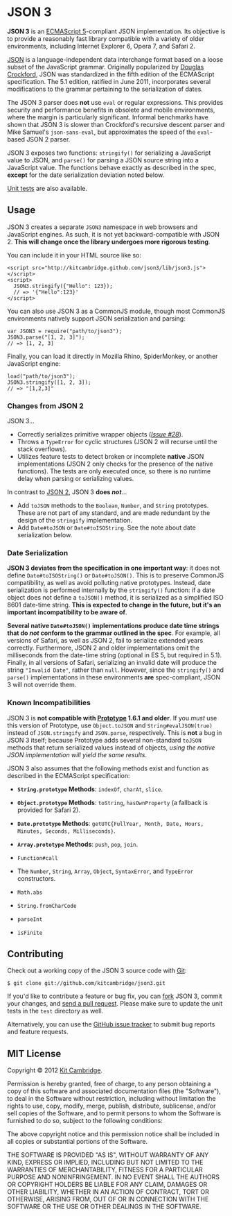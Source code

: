 JSON 3
======

**JSON 3** is an [ECMAScript 5](http://es5.github.com/)-compliant JSON implementation. Its objective is to provide a reasonably fast library compatible with a variety of older environments, including Internet Explorer 6, Opera 7, and Safari 2.

[JSON](http://json.org/) is a language-independent data interchange format based on a loose subset of the JavaScript grammar. Originally popularized by [Douglas Crockford](http://www.crockford.com/), JSON was standardized in the fifth edition of the ECMAScript specification. The 5.1 edition, ratified in June 2011, incorporates several modifications to the grammar pertaining to the serialization of dates.

The JSON 3 parser does **not** use `eval` or regular expressions. This provides security and performance benefits in obsolete and mobile environments, where the margin is particularly significant. Informal benchmarks have shown that JSON 3 is slower than Crockford's recursive descent parser and Mike Samuel's `json-sans-eval`, but approximates the speed of the `eval`-based JSON 2 parser.

JSON 3 exposes two functions: `stringify()` for serializing a JavaScript value to JSON, and `parse()` for parsing a JSON source string into a JavaScript value. The functions behave exactly as described in the spec, **except** for the date serialization deviation noted below.

[Unit tests](http://kitcambridge.github.com/json3/test/test_browser.html) are also available.

## Usage

JSON 3 creates a separate `JSON3` namespace in web browsers and JavaScript engines. As such, it is not yet backward-compatible with JSON 2. **This will change once the library undergoes more rigorous testing**.

You can include it in your HTML source like so:

    <script src="http://kitcambridge.github.com/json3/lib/json3.js"></script>
    <script>
      JSON3.stringify({"Hello": 123});
      // => '{"Hello":123}'
    </script>

You can also use JSON 3 as a CommonJS module, though most CommonJS environments natively support JSON serialization and parsing:

    var JSON3 = require("path/to/json3");
    JSON3.parse("[1, 2, 3]");
    // => [1, 2, 3]

Finally, you can load it directly in Mozilla Rhino, SpiderMonkey, or another JavaScript engine:

    load("path/to/json3");
    JSON3.stringify([1, 2, 3]);
    // => "[1,2,3]"

### Changes from JSON 2

JSON 3...

* Correctly serializes primitive wrapper objects (*[Issue #28](https://github.com/douglascrockford/JSON-js/issues/28)*).
* Throws a `TypeError` for cyclic structures (JSON 2 will recurse until the stack overflows).
* Utilizes feature tests to detect broken or incomplete **native** JSON implementations (JSON 2 only checks for the presence of the native functions). The tests are only executed once, so there is no runtime delay when parsing or serializing values.

In contrast to [JSON 2](http://json.org/js), JSON 3 **does *not***...

* Add `toJSON` methods to the `Boolean`, `Number`, and `String` prototypes. These are not part of any standard, and are made redundant by the design of the `stringify` implementation.
* Add `Date#toJSON` or `Date#toISOString`. See the note about date serialization below.

### Date Serialization

**JSON 3 deviates from the specification in one important way**: it does not define `Date#toISOString()` or `Date#toJSON()`. This is to preserve CommonJS compatibility, as well as avoid polluting native prototypes. Instead, date serialization is performed internally by the `stringify()` function: if a date object does not define a `toJSON()` method, it is serialized as a simplified ISO 8601 date-time string. **This is expected to change in the future, but it's an important incompatibility to be aware of**.

**Several native `Date#toJSON()` implementations produce date time strings that do *not* conform to the grammar outlined in the spec**. For example, all versions of Safari, as well as JSON 2, fail to serialize extended years correctly. Furthermore, JSON 2 and older implementations omit the milliseconds from the date-time string (optional in ES 5, but required in 5.1). Finally, in all versions of Safari, serializing an invalid date will produce the string `"Invalid Date"`, rather than `null`. However, since the `stringify()` and `parse()` implementations in these environments **are** spec-compliant, JSON 3 will not override them.

### Known Incompatibilities

JSON 3 is **not compatible with [Prototype](http://prototypejs.org) 1.6.1 and older**. If you *must* use this version of Prototype, use `Object.toJSON` and `String#evalJSON(true)` instead of `JSON.stringify` and `JSON.parse`, respectively. This is **not** a bug in JSON 3 itself; because Prototype adds several non-standard `toJSON` methods that return serialized values instead of objects, *using the native JSON implementation will yield the same results*.

JSON 3 also assumes that the following methods exist and function as described in the ECMAScript specification:

- **`String.prototype` Methods**: `indexOf`, `charAt`, `slice`.
- **`Object.prototype` Methods**: `toString`, `hasOwnProperty` (a fallback is provided for Safari 2).
- **`Date.prototype` Methods**: `getUTC{FullYear, Month, Date, Hours, Minutes, Seconds, Milliseconds}`.
- **`Array.prototype` Methods**: `push`, `pop`, `join`.
- `Function#call`

- The `Number`, `String`, `Array`, `Object`, `SyntaxError`, and `TypeError` constructors.
- `Math.abs`
- `String.fromCharCode`
- `parseInt`
- `isFinite`

## Contributing

Check out a working copy of the JSON 3 source code with [Git](http://git-scm.com/):

    $ git clone git://github.com/kitcambridge/json3.git

If you'd like to contribute a feature or bug fix, you can [fork](http://help.github.com/fork-a-repo/) JSON 3, commit your changes, and [send a pull request](http://help.github.com/send-pull-requests/). Please make sure to update the unit tests in the `test` directory as well.

Alternatively, you can use the [GitHub issue tracker](http://github.com/kitcambridge/json3/issues) to submit bug reports and feature requests.

## MIT License

Copyright &copy; 2012 [Kit Cambridge](http://kitcambridge.github.com).

Permission is hereby granted, free of charge, to any person obtaining a copy of this software and associated documentation files (the "Software"), to deal in the Software without restriction, including without limitation the rights to use, copy, modify, merge, publish, distribute, sublicense, and/or sell copies of the Software, and to permit persons to whom the Software is furnished to do so, subject to the following conditions:

The above copyright notice and this permission notice shall be included in all copies or substantial portions of the Software.

THE SOFTWARE IS PROVIDED "AS IS", WITHOUT WARRANTY OF ANY KIND, EXPRESS OR IMPLIED, INCLUDING BUT NOT LIMITED TO THE WARRANTIES OF MERCHANTABILITY, FITNESS FOR A PARTICULAR PURPOSE AND NONINFRINGEMENT. IN NO EVENT SHALL THE AUTHORS OR COPYRIGHT HOLDERS BE LIABLE FOR ANY CLAIM, DAMAGES OR OTHER LIABILITY, WHETHER IN AN ACTION OF CONTRACT, TORT OR OTHERWISE, ARISING FROM, OUT OF OR IN CONNECTION WITH THE SOFTWARE OR THE USE OR OTHER DEALINGS IN THE SOFTWARE.